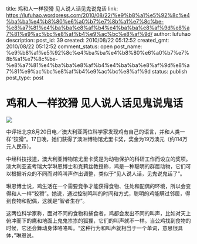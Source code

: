 title: 鸡和人一样狡猾 见人说人话见鬼说鬼话
link: https://lufuhao.wordpress.com/2010/08/22/%e9%b8%a1%e5%92%8c%e4%ba%ba%e4%b8%80%e6%a0%b7%e7%8b%a1%e7%8c%be-%e8%a7%81%e4%ba%ba%e8%af%b4%e4%ba%ba%e8%af%9d%e8%a7%81%e9%ac%bc%e8%af%b4%e9%ac%bc%e8%af%9d/
author: lufuhao
description: 
post_id: 39
created: 2010/08/22 05:12:52
created_gmt: 2010/08/22 05:12:52
comment_status: open
post_name: %e9%b8%a1%e5%92%8c%e4%ba%ba%e4%b8%80%e6%a0%b7%e7%8b%a1%e7%8c%be-%e8%a7%81%e4%ba%ba%e8%af%b4%e4%ba%ba%e8%af%9d%e8%a7%81%e9%ac%bc%e8%af%b4%e9%ac%bc%e8%af%9d
status: publish
post_type: post

# 鸡和人一样狡猾 见人说人话见鬼说鬼话

![](http://cnpic.zhgpl.com/upload/201008/20/101421226.jpg)

中评社北京8月20日电／澳大利亚两位科学家发现鸡有自己的语言，并和人类一样“狡猾”。17日晚，她们获得了澳洲博物馆尤里卡奖，奖金为19万澳元（约114万元人民币）。 

中经科技报道，澳大利亚博物馆尤里卡奖是为动物保护的科研工作而设立的奖项。澳大利亚麦考瑞大学琳恩博士和克莉丝教授称，鸡是一种聪明的群居动物，它们可以根据听众的不同而对鸣叫声作出调整，类似于“见人说人话，见鬼说鬼话了”。 

琳恩博士说，鸡生活在一个需要竞争才能获得食物、住处和配偶的环境，所以会变得和人一样“狡猾”。她说，通过控制鸣叫的时间和方式，聪明的鸡能瞒过邻居，得到食物和配偶，这就是“智者生存”。 

这两位科学家称，面对不同的食物和捕食者，鸡都会发出不同的叫声，比如对天上俯冲而下的鹰和地面上鬼鬼祟祟的狐狸，它们的叫声就不一样。当公鸡找到食物的时候，它还会舞动身体咯咯叫。“这种行为和叫声就相当于一个单词，意思很具体，”琳恩说。